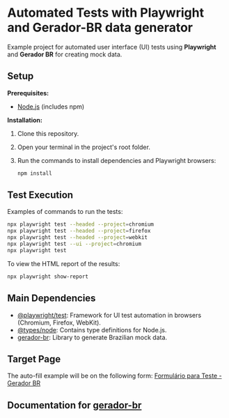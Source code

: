 # Automated Tests with Playwright and Gerador-BR data generator

Example project for automated user interface (UI) tests using **Playwright** and **Gerador BR** for creating mock data.

## Setup

**Prerequisites:**

* [Node.js](https://nodejs.org/) (includes npm)

**Installation:**

1. Clone this repository.
2. Open your terminal in the project's root folder.
3. Run the commands to install dependencies and Playwright browsers:

    ```bash
    npm install
    ```

## Test Execution

Examples of commands to run the tests:

```bash
npx playwright test --headed --project=chromium
npx playwright test --headed --project=firefox
npx playwright test --headed --project=webkit
npx playwright test --ui --project=chromium
npx playwright test
```

To view the HTML report of the results:

```bash
npx playwright show-report
```

## Main Dependencies

* [@playwright/test](https://www.npmjs.com/package/@playwright/test): Framework for UI test automation in browsers (Chromium, Firefox, WebKit).
* [@types/node](https://www.npmjs.com/package/@types/node): Contains type definitions for Node.js.
* [gerador-br](https://www.npmjs.com/package/gerador-br): Library to generate Brazilian mock data.

## Target Page

The auto-fill example will be on the following form:
[Formulário para Teste - Gerador BR](https://marcelo-lourenco.github.io/gerador-br/formulario-para-teste)

## Documentation for [gerador-br](https://marcelo-lourenco.github.io/gerador-br/)
